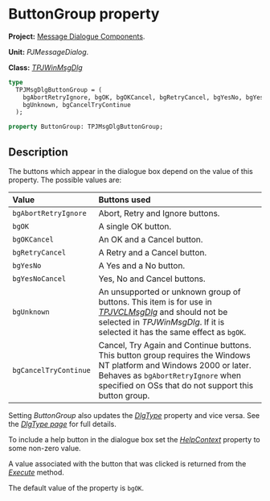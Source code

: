 # ButtonGroup property #

**Project:** [Message Dialogue Components](../API.md).

**Unit:** _PJMessageDialog_.

**Class:** _[TPJWinMsgDlg](./TPJWinMsgDlg.md)_

```pascal
type
  TPJMsgDlgButtonGroup = (
    bgAbortRetryIgnore, bgOK, bgOKCancel, bgRetryCancel, bgYesNo, bgYesNoCancel,
    bgUnknown, bgCancelTryContinue
  );

property ButtonGroup: TPJMsgDlgButtonGroup;
```

## Description ##

The buttons which appear in the dialogue box depend on the value of this property. The possible values are:

| **Value** | **Buttons used** |
|:----------|:-----------------|
| `bgAbortRetryIgnore` | Abort, Retry and Ignore buttons. |
| `bgOK` | A single OK button. |
| `bgOKCancel` | An OK and a Cancel button. |
| `bgRetryCancel` | A Retry and a Cancel button. |
| `bgYesNo` | A Yes and a No button. |
| `bgYesNoCancel` | Yes, No and Cancel buttons. |
| `bgUnknown` | An unsupported or unknown group of buttons. This item is for use in _[TPJVCLMsgDlg](./TPJVCLMsgDlg.md)_ and should not be selected in _TPJWinMsgDlg_. If it is selected it has the same effect as `bgOK`. |
| `bgCancelTryContinue` | Cancel, Try Again and Continue buttons. This button group requires the Windows NT platform and Windows 2000 or later. Behaves as `bgAbortRetryIgnore` when specified on OSs that do not support this button group. |

Setting _ButtonGroup_ also updates the _[DlgType](./TPJWinMsgDlg-DlgType.md)_ property and vice versa. See the _[DlgType page](./TPJWinMsgDlg-DlgType.md)_ for full details.

To include a help button in the dialogue box set the _[HelpContext](./TPJWinMsgDlg-HelpContext.md)_ property to some non-zero value.

A value associated with the button that was clicked is returned from the _[Execute](./TPJWinMsgDlg-Execute.md)_ method.

The default value of the property is `bgOK`.